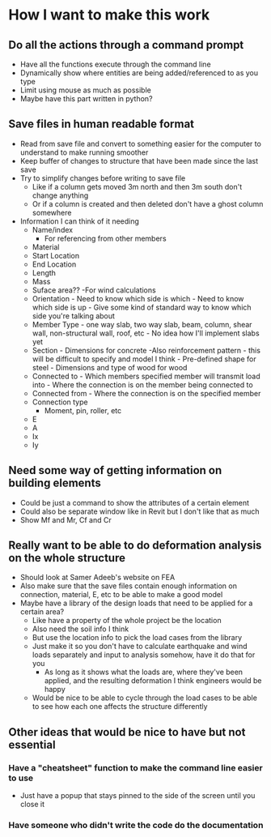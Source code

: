 # How I want to make this work

## Do all the actions through a command prompt
- Have all the functions execute through the command line
- Dynamically show where entities are being added/referenced to as you type
- Limit using mouse as much as possible
- Maybe have this part written in python?

## Save files in human readable format
- Read from save file and convert to something easier for the computer to understand to make running smoother
- Keep buffer of changes to structure that have been made since the last save
- Try to simplify changes before writing to save file
	- Like if a column gets moved 3m north and then 3m south don't change anything 
	- Or if a column is created and then deleted don't have a ghost column somewhere
- Information I can think of it needing
	- Name/index
		- For referencing from other members
	- Material
	- Start Location
	- End Location
	- Length
	- Mass
	- Suface area?? -For wind calculations
	- Orientation
	         - Need to know which side is which
	         - Need to know which side is up
	         - Give some kind of standard way to know which side you're talking about
	- Member Type
	         - one way slab, two way slab, beam, column, shear wall, non-structural wall, roof, etc
	         - No idea how I'll implement slabs yet
	- Section
	         - Dimensions for concrete
	                 -Also reinforcement pattern - this will be difficult to specify and model I think
	         - Pre-defined shape for steel
	         - Dimensions and type of wood for wood
	- Connected to
	         - Which members specified member will transmit load into
	         - Where the connection is on the member being connected to 
	- Connected from
	         - Where the connection is on the specified member
	- Connection type
		 - Moment, pin, roller, etc
	- E
	- A
	- Ix
	- Iy
	

## Need some way of getting information on building elements
- Could be just a command to show the attributes of a certain element
- Could also be separate window like in Revit but I don't like that as much
- Show Mf and Mr, Cf and Cr

## Really want to be able to do deformation analysis on the whole structure
- Should look at Samer Adeeb's website on FEA
- Also make sure that the save files contain enough information on connection, material, E, etc to be able to make a good model
- Maybe have a library of the design loads that need to be applied for a certain area?
	- Like have a property of the whole project be the location
	- Also need the soil info I think
	- But use the location info to pick the load cases from the library
	- Just make it so you don't have to calculate earthquake and wind loads separately and input to analysis somehow, have it do that for you
		- As long as it shows what the loads are, where they've been applied, and the resulting deformation I think engineers would be happy
	- Would be nice to be able to cycle through the load cases to be able to see how each one affects the structure differently

## Other ideas that would be nice to have but not essential
### Have a "cheatsheet" function to make the command line easier to use
- Just have a popup that stays pinned to the side of the screen until you close it

### Have someone who didn't write the code do the documentation
